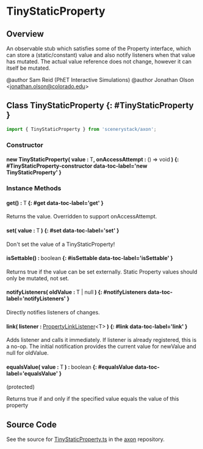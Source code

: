# TinyStaticProperty

## Overview

An observable stub which satisfies some of the Property interface, which can store a (static/constant) value
and also notify listeners when that value has mutated. The actual value reference does not change, however it can
itself be mutated.

@author Sam Reid (PhET Interactive Simulations)
@author Jonathan Olson &lt;jonathan.olson@colorado.edu&gt;

## Class TinyStaticProperty {: #TinyStaticProperty }


```js
import { TinyStaticProperty } from 'scenerystack/axon';
```
### Constructor

#### new TinyStaticProperty( value : <span style="font-weight: 400;">T</span>, onAccessAttempt : <span style="font-weight: 400;">() =&gt; <span style="color: hsla(calc(var(--md-hue) + 180deg),80%,40%,1);">void</span></span> ) {: #TinyStaticProperty-constructor data-toc-label='new TinyStaticProperty' }

### Instance Methods

#### get() : <span style="font-weight: 400;">T</span> {: #get data-toc-label='get' }

Returns the value. Overridden to support onAccessAttempt.

#### set( value : <span style="font-weight: 400;">T</span> ) {: #set data-toc-label='set' }

Don't set the value of a TinyStaticProperty!

#### isSettable() : <span style="font-weight: 400;"><span style="color: hsla(calc(var(--md-hue) + 180deg),80%,40%,1);">boolean</span></span> {: #isSettable data-toc-label='isSettable' }

Returns true if the value can be set externally. Static Property values should only be mutated, not set.

#### notifyListeners( oldValue : <span style="font-weight: 400;">T | <span style="color: hsla(calc(var(--md-hue) + 180deg),80%,40%,1);">null</span></span> ) {: #notifyListeners data-toc-label='notifyListeners' }

Directly notifies listeners of changes.

#### link( listener : <span style="font-weight: 400;">[PropertyLinkListener](../axon/TReadOnlyProperty.md#PropertyLinkListener)&lt;T&gt;</span> ) {: #link data-toc-label='link' }

Adds listener and calls it immediately. If listener is already registered, this is a no-op. The initial
notification provides the current value for newValue and null for oldValue.

#### equalsValue( value : <span style="font-weight: 400;">T</span> ) : <span style="font-weight: 400;"><span style="color: hsla(calc(var(--md-hue) + 180deg),80%,40%,1);">boolean</span></span> {: #equalsValue data-toc-label='equalsValue' }

(protected)

Returns true if and only if the specified value equals the value of this property



## Source Code

See the source for [TinyStaticProperty.ts](https://github.com/phetsims/axon/blob/main/js/TinyStaticProperty.ts) in the [axon](https://github.com/phetsims/axon) repository.
